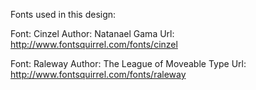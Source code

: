 Fonts used in this design:

Font: Cinzel
Author: Natanael Gama
Url: http://www.fontsquirrel.com/fonts/cinzel

Font: Raleway
Author: The League of Moveable Type
Url: http://www.fontsquirrel.com/fonts/raleway